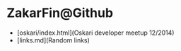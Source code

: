 
# ZakarFin@Github

- [oskari/index.html](Oskari developer meetup 12/2014)
- [links.md](Random links)